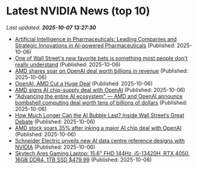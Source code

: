 # Latest NVIDIA News (top 10)
_Last updated: **2025-10-07 13:27:30**_

- [Artificial Intelligence in Pharmaceuticals: Leading Companies and Strategic Innovations in AI-powered Pharmaceuticals](https://www.globenewswire.com/news-release/2025/10/06/3161808/28124/en/Artificial-Intelligence-in-Pharmaceuticals-Leading-Companies-and-Strategic-Innovations-in-AI-powered-Pharmaceuticals.html) (Published: 2025-10-06)
- [One of Wall Street's new favorite bets is something most people don't really understand](https://www.businessinsider.com/quantum-computing-stocks-investing-tech-trend-talent-issues-2025-10) (Published: 2025-10-06)
- [AMD shares soar on OpenAI deal worth billions in revenue](https://financialpost.com/investing/amd-shares-soar-openai-deal-billions) (Published: 2025-10-06)
- [OpenAI, AMD Cut a Huge Deal](https://www.newser.com/story/376384/openai-amd-cut-a-huge-deal.html) (Published: 2025-10-06)
- [AMD signs AI chip-supply deal with OpenAI](https://www.nbcnews.com/tech/tech-news/amd-signs-ai-chip-supply-deal-openai-rcna235860) (Published: 2025-10-06)
- ["Advancing the entire AI ecosystem" — AMD and OpenAI announce bombshell computing deal worth tens of billions of dollars](https://www.windowscentral.com/artificial-intelligence/openai-chatgpt/amd-openai-ai-compute-deal-billions) (Published: 2025-10-06)
- [How Much Longer Can the AI Bubble Last? Inside Wall Street’s Great Debate](https://biztoc.com/x/e63b066fcefbec1c) (Published: 2025-10-06)
- [AMD stock soars 35% after inking a major AI chip deal with OpenAI](https://www.businessinsider.com/amd-stock-price-openai-deal-nvidia-chips-gpus-nvda-ai-2025-10) (Published: 2025-10-06)
- [Schneider Electric unveils new AI data centre reference designs with NVIDIA](https://financialpost.com/pmn/business-wire-news-releases-pmn/schneider-electric-unveils-new-ai-data-centre-reference-designs-with-nvidia) (Published: 2025-10-06)
- [Skytech Ares Gaming Laptop: 15.6" FHD 144Hz, i5-13420H, RTX 4050, 16GB DDR4, 1TB SSD $479.99](https://slickdeals.net/f/18666646-skytech-ares-gaming-laptop-15-6-fhd-144hz-i5-13420h-rtx-4050-16gb-ddr4-1tb-ssd-479-99) (Published: 2025-10-06)

